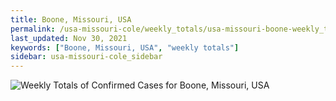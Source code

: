 ```yaml
---
title: Boone, Missouri, USA
permalink: /usa-missouri-cole/weekly_totals/usa-missouri-boone-weekly_totals.html
last_updated: Nov 30, 2021
keywords: ["Boone, Missouri, USA", "weekly totals"]
sidebar: usa-missouri-cole_sidebar
---
```


![Weekly Totals of Confirmed Cases for Boone, Missouri, USA](/covid_tracker/images/graphs/usa-missouri-boone-weekly_totals_graph.png)
